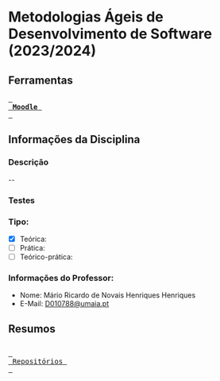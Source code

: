 # Metodologias Ágeis de Desenvolvimento de Software (2023/2024)
## Ferramentas
[<kbd> <br> **Moodle** <br> </kbd>](https://moodle.maieutica.pt/course/view.php?id=18705)
## Informações da Disciplina
### Descrição 
--
### Testes
### Tipo: 
- [x] Teórica: 
- [ ] Prática: 
- [ ] Teórico-prática: 
### Informações do Professor:
- Nome: Mário Ricardo de Novais Henriques Henriques
- E-Mail: D010788@umaia.pt
## Resumos

## 
[<kbd> <br> Repositórios <br> </kbd>](https://github.com/orgs/FaculdadeLicenciatura/repositories)
